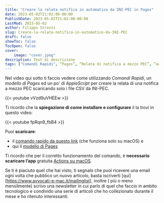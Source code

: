```yaml
---
title: "Creare la relata notifica in automatico da INI-PEC in Pages"
date: 2023-05-02T21:02:00-00:00
PublishDate: 2023-05-02T21:02:00-00:00
LastMod: 2023-05-02
author: Filippo Strozzi
slug: Creare-la-relata-notifica-in-automatico-da-INI-PEC
draft: false
showToc: false
TocOpen: false
cover:
    image: "cover.jpeg"
description: Test di descrizione
tags: ["Comandi Rapidi", “Pages”, “Relata di notifica a mezzo PEC”, “automazione"]
---
```


Nel video qui sotto ti faccio vedere come utilizzando _Comandi Rapidi_, un _modello di Pages_ ed un po' di _AppleScript_ per creare la relata di una notifica a mezzo PEC scaricando solo i file CSV da INI-PEC.

{{< youtube vVzd9uVHEEw >}}

Ti ricordo che la **spiegazione di come installare e configurare** il la trovi in questo video:

{{< youtube fpRqn9_fbB4 >}}

Puoi **scaricare**: 

- il [comando rapido da questo link](https://www.icloud.com/shortcuts/2dc2ab5fd52741a4bf7471e1b09029c3) (che funziona solo su macOS) e
- qui il [modello di Pages]()

Ti ricordo che per il corretto funzionamento del comando, è **necessario scaricare l’app** gratuita [Actions su macOS](https://apps.apple.com/app/id1586435171).

Se ti è piaciuto quel che hai visto, ti segnalo che puoi ricevere una email ogni volta che pubblico un nuovo articolo, basta iscriverti [qui][https://www.avvocati-e-mac.it/mailinglist], inoltre  ( più o meno mensilmente) scrivo una newsletter in cui parlo di quel che faccio in ambito tecnologico e condivido una serie di articoli che ho collezionato durante il mese e ho ritenuto interessanti.